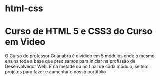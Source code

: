# html-css
 <h1>Curso de HTML 5 e CSS3 do Curso em Video</h1>

 
 <p>O Curso do professor Guanabra é dividido em 5 módulos onde o mesmo ensina toda a base que precisamos para iniciar na profissão de Desenvolvedor Web. E na metade ou no final de cada módulo, se tem projetos para fazer e aumentar o nosso portifólio</p>